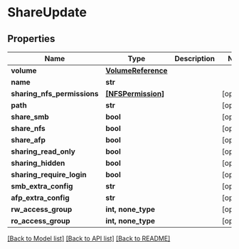 # ShareUpdate


## Properties

Name | Type | Description | Notes
------------ | ------------- | ------------- | -------------
**volume** | [**VolumeReference**](VolumeReference.md) |  | 
**name** | **str** |  | 
**sharing_nfs_permissions** | [**[NFSPermission]**](NFSPermission.md) |  | [optional] 
**path** | **str** |  | [optional] 
**share_smb** | **bool** |  | [optional] 
**share_nfs** | **bool** |  | [optional] 
**share_afp** | **bool** |  | [optional] 
**sharing_read_only** | **bool** |  | [optional] 
**sharing_hidden** | **bool** |  | [optional] 
**sharing_require_login** | **bool** |  | [optional] 
**smb_extra_config** | **str** |  | [optional] 
**afp_extra_config** | **str** |  | [optional] 
**rw_access_group** | **int, none_type** |  | [optional] 
**ro_access_group** | **int, none_type** |  | [optional] 

[[Back to Model list]](../README.md#models) [[Back to API list]](../README.md#api-endpoints) [[Back to README]](../README.md)


